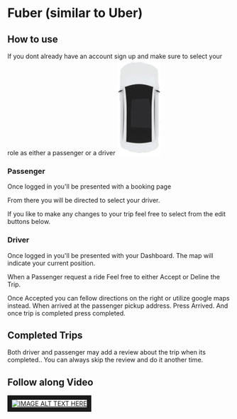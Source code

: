 # Fuber (similar to Uber)
## How to use
If you dont already have an account sign up and make sure to select your role as either a passenger or a driver
![car](/public/images/uber-car-pic.png)

### Passenger
Once logged in you'll be presented with a booking page




From there you will be directed to select your driver.




If you like to make any changes to your trip feel free to select from the edit buttons below.


### Driver
Once logged in you'll be presented with your Dashboard. The map will indicate your current position.




When a Passenger request a ride Feel free to either Accept or Deline the Trip.




Once Accepted you can fellow directions on the right or utilize google maps instead. When arrived at the passenger 
pickup address. Press Arrived. And once trip is completed press completed.



## Completed Trips
Both driver and passenger may add a review about the trip when its completed.. You can always skip the review and do it another time.



## Follow along Video
<a href="http://www.youtube.com/watch?feature=player_embedded&v=YOUTUBE_VIDEO_ID_HERE
" target="_blank"><img src="http://img.youtube.com/vi/YOUTUBE_VIDEO_ID_HERE/0.jpg" 
alt="IMAGE ALT TEXT HERE" width="240" height="180" border="10" /></a> 